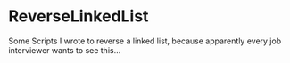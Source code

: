 # ReverseLinkedList
Some Scripts I wrote to reverse a linked list, because apparently every job interviewer wants to see this... 
